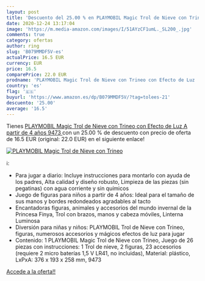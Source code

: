 ```yaml
---
layout: post
title: 'Descuento del 25.00 % en PLAYMOBIL Magic Trol de Nieve con Trineo'
date: 2020-12-24 13:17:04
image: 'https://m.media-amazon.com/images/I/51AYzCF1umL._SL200_.jpg'
comments: true
category: ofertas
author: ring
slug: 'B079MMDF5V-es'
actualPrice: 16.5 EUR
currency: EUR
price: 16.5
comparePrice: 22.0 EUR
prodname: 'PLAYMOBIL Magic Trol de Nieve con Trineo con Efecto de Luz  A partir de 4 años  9473 '
country: 'es'
flag: '🇪🇸'
buyurl: 'https://www.amazon.es/dp/B079MMDF5V/?tag=tolees-21'
descuento: '25.00'
average: '16.5'
---
```


Tienes [PLAYMOBIL Magic Trol de Nieve con Trineo con Efecto de Luz  A partir de 4 años  9473 ](https://www.amazon.es/dp/B079MMDF5V/?tag=tolees-21) con un 25.00 % de descuento con precio de oferta de 16.5 EUR (original: 22.0 EUR) en el siguiente enlace!

[![PLAYMOBIL Magic Trol de Nieve con Trineo](https://m.media-amazon.com/images/I/51AYzCF1umL._SL200_.jpg)](https://www.amazon.es/dp/B079MMDF5V/?tag=tolees-21)

ℹ️:

- Para jugar a diario: Incluye instrucciones para montarlo con ayuda de los padres, Alta calidad y diseño robusto, Limpieza de las piezas (sin pegatinas) con agua corriente y sin químicos
- Juego de figuras para niños a partir de 4 años: Ideal para el tamaño de sus manos y bordes redondeados agradables al tacto
- Encantadoras figuras, animales y accesorios del mundo invernal de la Princesa Finya, Trol con brazos, manos y cabeza móviles, Linterna Luminosa
- Diversión para niñas y niños: PLAYMOBIL Trol de Nieve con Trineo, figuras, numerosos accesorios y mágicos efectos de luz para jugar
- Contenido: 1 PLAYMOBIL Magic Trol de Nieve con Trineo, Juego de 26 piezas con instrucciones: 1 Trol de nieve, 2 figuras, 23 accesorios (requiere 2 micro baterías 1,5 V LR41, no incluidas), Material: plástico, LxPxA: 376 x 193 x 258 mm, 9473

[Accede a la oferta!!](https://www.amazon.es/dp/B079MMDF5V/?tag=tolees-21)
